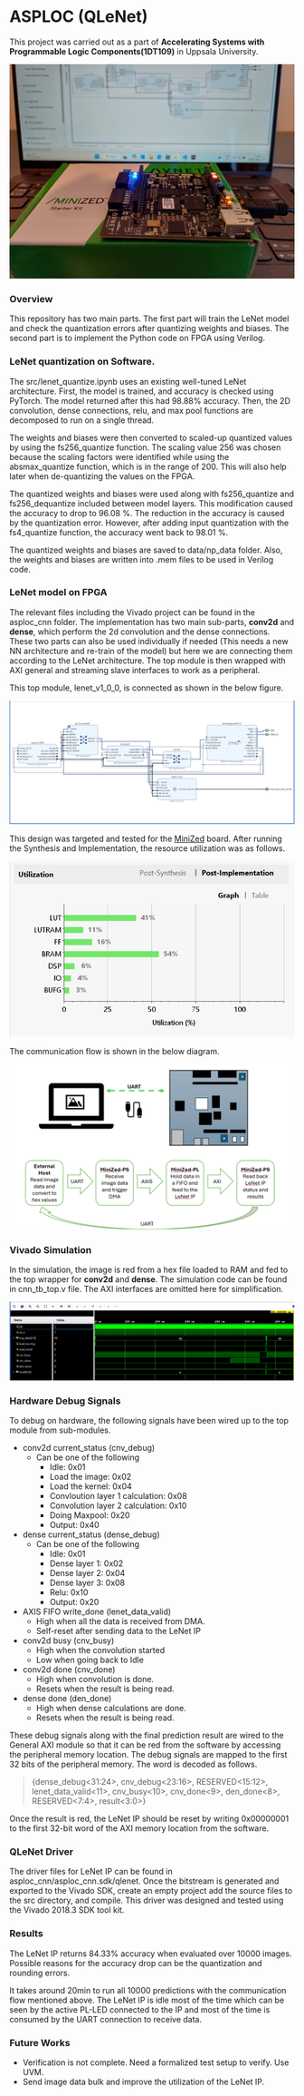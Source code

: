# ASPLOC (QLeNet)

This project was carried out as a part of **Accelerating Systems with Programmable Logic Components(1DT109)** in Uppsala University. 

![minized board](minized.jpg)

### Overview

This repository has two main parts. The first part will train the LeNet model and check the quantization errors after quantizing weights and biases. The second part is to implement the Python code on FPGA using Verilog. 

### LeNet quantization on Software.

The src/lenet_quantize.ipynb uses an existing well-tuned LeNet architecture. First, the model is trained, and accuracy is checked using PyTorch. The model returned after this had 98.88% accuracy. Then, the 2D convolution, dense connections, relu, and max pool functions are decomposed to run on a single thread. 

The weights and biases were then converted to scaled-up quantized values by using the fs256_quantize function. The scaling value 256 was chosen because the scaling factors were identified while using the absmax_quantize function, which is in the range of 200. This will also help later when de-quantizing the values on the FPGA.

The quantized weights and biases were used along with fs256_quantize and fs256_dequantize included between model layers. This modification caused the accuracy to drop to 96.08 %. The reduction in the accuracy is caused by the quantization error. However, after adding input quantization with the fs4_quantize function, the accuracy went back to 98.01 %.

The quantized weights and biases are saved to data/np_data folder. Also, the weights and biases are written into .mem files to be used in Verilog code. 

### LeNet model on FPGA

The relevant files including the Vivado project can be found in the asploc_cnn folder. The implementation has two main sub-parts, **conv2d** and **dense**, which perform the 2d convolution and the dense connections. These two parts can also be used individually if needed (This needs a new NN architecture and re-train of the model) but here we are connecting them according to the LeNet architecture. The top module is then wrapped with AXI general and streaming slave interfaces to work as a peripheral. 

This top module, lenet_v1_0_0, is connected as shown in the below figure. 

![block diagram](bd_1.png)

This design was targeted and tested for the [MiniZed](https://minized.org/) board. After running the Synthesis and Implementation, the resource utilization was as follows. 

![resource utilization](ru_1.png)

The communication flow is shown in the below diagram. 

![communication flow](comm_1.png)

### Vivado Simulation

In the simulation, the image is red from a hex file loaded to RAM and fed to the top wrapper for **conv2d** and **dense**. The simulation code can be found in cnn_tb_top.v file. The AXI interfaces are omitted here for simplification. 

![simulatin waveform](sim_1.png)

### Hardware Debug Signals

To debug on hardware, the following signals have been wired up to the top module from sub-modules.
* conv2d current_status (cnv_debug)
    * Can be one of the following
        * Idle: 0x01
        * Load the image: 0x02
        * Load the kernel: 0x04
        * Convloution layer 1 calculation: 0x08
        * Convolution layer 2 calculation: 0x10
        * Doing Maxpool: 0x20
        * Output: 0x40
* dense current_status (dense_debug)
    * Can be one of the following
        * Idle: 0x01
        * Dense layer 1: 0x02
        * Dense layer 2: 0x04
        * Dense layer 3: 0x08
        * Relu: 0x10
        * Output: 0x20
* AXIS FIFO write_done (lenet_data_valid)
    * High when all the data is received from DMA.
    * Self-reset after sending data to the LeNet IP
* conv2d busy (cnv_busy)
    * High when the convolution started
    * Low when going back to Idle
* conv2d done (cnv_done)
    * High when convolution is done.
    * Resets when the result is being read.
* dense done (den_done)
    * High when dense calculations are done.
    * Resets when the result is being read. 

These debug signals along with the final prediction result are wired to the General AXI module so that it can be red from the software by accessing the peripheral memory location. The debug signals are mapped to the first 32 bits of the peripheral memory. The word is decoded as follows. 

> {dense_debug<31:24>, cnv_debug<23:16>, RESERVED<15:12>, lenet_data_valid<11>, cnv_busy<10>, cnv_done<9>, den_done<8>, RESERVED<7:4>, result<3:0>}

Once the result is red, the LeNet IP should be reset by writing 0x00000001 to the first 32-bit word of the AXI memory location from the software. 

### QLeNet Driver

The driver files for LeNet IP can be found in asploc_cnn/asploc_cnn.sdk/qlenet. Once the bitstream is generated and exported to the Vivado SDK, create an empty project add the source files to the src directory, and compile. This driver was designed and tested using the Vivado 2018.3 SDK tool kit. 

### Results

The LeNet IP returns 84.33% accuracy when evaluated over 10000 images. Possible reasons for the accuracy drop can be the quantization and rounding errors.

It takes around 20min to run all 10000 predictions with the communication flow mentioned above. The LeNet IP is idle most of the time which can be seen by the active PL-LED connected to the IP and most of the time is consumed by the UART connection to receive data. 


### Future Works

* Verification is not complete. Need a formalized test setup to verify. Use UVM.
* Send image data bulk and improve the utilization of the LeNet IP.
